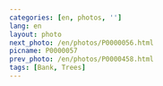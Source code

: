 ```yaml
---
categories: [en, photos, '']
lang: en
layout: photo
next_photo: /en/photos/P0000056.html
picname: P0000057
prev_photo: /en/photos/P0000458.html
tags: [Bank, Trees]
---
```

